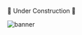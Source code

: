 🚧 Under Construction 🚧

![banner](https://user-images.githubusercontent.com/108652931/212928076-17a379bf-06a6-49b9-b556-74995d0f76e6.png)
